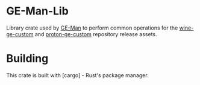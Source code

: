 # GE-Man-Lib

Library crate used by [GE-Man](https://github.com/Compile-Time/GE-Man) to perform common operations for the
[wine-ge-custom](https://github.com/GloriousEggroll/wine-ge-custom) and
[proton-ge-custom](https://github.com/GloriousEggroll/proton-ge-custom) repository release assets.

# Building

This crate is built with [cargo] - Rust's package manager.